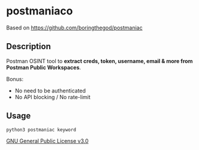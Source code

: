 # postmaniaco

Based on https://github.com/boringthegod/postmaniac 

## Description

Postman OSINT tool to **extract creds, token, username, email & more from Postman Public Workspaces**.

Bonus:

- No need to be authenticated
- No API blocking / No rate-limit


## Usage

`python3 postmaniac keyword`

[GNU General Public License v3.0](https://www.gnu.org/licenses/gpl-3.0.fr.html)
